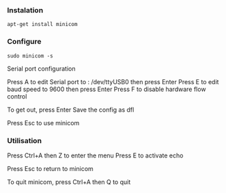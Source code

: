 ### Instalation
```apt-get install minicom```
  
### Configure
```sudo minicom -s```

Serial port configuration 

Press A to edit Serial port to : /dev/ttyUSB0 then press Enter
Press E to edit baud speed to 9600 then press Enter
Press F to disable hardware flow control

To get out, press Enter
Save the config as dfl

Press Esc to use minicom

### Utilisation

Press Ctrl+A then Z to enter the menu
Press E to activate echo

Press Esc to return to minicom

To quit minicom, press Ctrl+A then Q to quit

